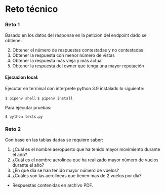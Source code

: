 # Reto técnico

### Reto 1
Basado en los datos del response en la peticion del endpoint dado se obtiene:

2. Obtener el número de respuestas contestadas y no contestadas
3. Obtener la respuesta con menor número de vistas
4. Obtener la respuesta más vieja y más actual
5. Obtener la respuesta del owner que tenga una mayor reputación

#### Ejecucion local:
Ejecutar en terminal con interprete python 3.9 instalado lo siguiente:

`$ pipenv shell`
`$ pipenv install`



Para ejecutar pruebas:

`$ python tests.py`


### Reto 2
Con base en las tablas dadas se requiere saber:
1. ¿Cuál es el nombre aeropuerto que ha tenido mayor movimiento durante el año?
2. ¿Cuál es el nombre aerolínea que ha realizado mayor número de vuelos durante
el año?
3. ¿En qué día se han tenido mayor número de vuelos?
4. ¿Cuáles son las aerolíneas que tienen mas de 2 vuelos por día?

* Respuestas contenidas en archivo PDF.